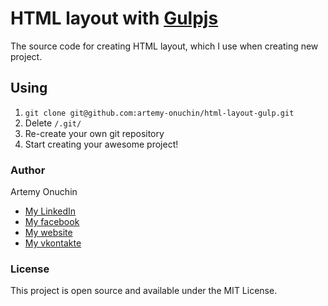# HTML layout with [Gulpjs](https://gulpjs.com/)
The source code for creating HTML layout, which I use when creating new project.  

## Using
1. `git clone git@github.com:artemy-onuchin/html-layout-gulp.git` 
2. Delete `/.git/`
3. Re-create your own git repository
4. Start creating your awesome project!

### Author
Artemy Onuchin 
- [My LinkedIn](https://www.linkedin.com/in/artemy-onuchin/ "My LinkedIn")
- [My facebook](https://www.facebook.com/artemyonuchin "My facebook")
- [My website](https://onuchin.com "My website")
- [My vkontakte](https://vk.com/artemyonuchin "My vkontakte")

### License
This project is open source and available under the MIT License.
